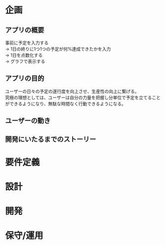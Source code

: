 # 企画
## アプリの概要
事前に予定を入力する  
→ 1日の終りに1つ1つの予定が何%達成できたかを入力  
→ 1日を点数化する  
→ グラフで表示する  

## アプリの目的
ユーザーの日々の予定の遂行度を向上させ、生産性の向上に繋げる。  
究極の理想としては、ユーザーは自分の力量を把握し分単位で予定を立てることができるようになり、無駄な時間なく行動できるようになる。  

## ユーザーの動き

## 開発にいたるまでのストーリー


# 要件定義

# 設計

# 開発

# 保守/運用
